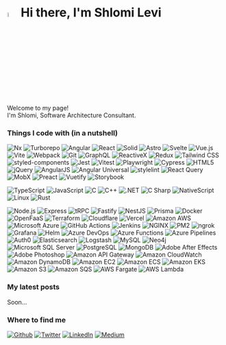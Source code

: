 <h1> <a href="https://shlomi-levi.dev/"><img src="https://media.giphy.com/media/hvRJCLFzcasrR4ia7z/giphy.gif" width="5%"></a> Hi there, I'm Shlomi Levi</h1>

<p>Welcome to my page! </br> I'm Shlomi, Software Architecture Consultant.</p>

<h3>Things I code with (in a nutshell)</h3>

<p>
  <img alt="Nx" src="https://img.shields.io/badge/-Nx-143055?style=flat-square&logo=nx&logoColor=white" />
  <img alt="Turborepo" src="https://img.shields.io/badge/-Turborepo-EF4444?style=flat-square&logo=turborepo&logoColor=white" />

 <img alt="Angular" src="https://img.shields.io/badge/-Angular-DD0031?style=flat-square&logo=angular&logoColor=white" />
<img alt="React" src="https://img.shields.io/badge/-React-61DAFB?style=flat-square&logo=react&logoColor=white" />
<img alt="Solid" src="https://img.shields.io/badge/-Solid-2C4F7C?style=flat-square&logo=solid&logoColor=white" />
<img alt="Astro" src="https://img.shields.io/badge/-Astro-FF5D01?style=flat-square&logo=astro&logoColor=white" />
<img alt="Svelte" src="https://img.shields.io/badge/-Svelte-FF3E00?style=flat-square&logo=svelte&logoColor=white" />
<img alt="Vue.js" src="https://img.shields.io/badge/-Vue.js-4FC08D?style=flat-square&logo=vue.js&logoColor=white" />

<img alt="Vite" src="https://img.shields.io/badge/-Vite-646CFF?style=flat-square&logo=vite&logoColor=white" />
<img alt="Webpack" src="https://img.shields.io/badge/-Webpack-8DD6F9?style=flat-square&logo=webpack&logoColor=white" />

<img alt="Git" src="https://img.shields.io/badge/-Git-F05032?style=flat-square&logo=git&logoColor=white" />
<img alt="GraphQL" src="https://img.shields.io/badge/-GraphQL-E10098?style=flat-square&logo=graphql&logoColor=white" />

<img alt="ReactiveX" src="https://img.shields.io/badge/-ReactiveX-B7178C?style=flat-square&logo=reactivex&logoColor=white" />
<img alt="Redux" src="https://img.shields.io/badge/-Redux-764ABC?style=flat-square&logo=redux&logoColor=white" />
<img alt="Tailwind CSS" src="https://img.shields.io/badge/-Tailwind CSS-06B6D4?style=flat-square&logo=tailwindcss&logoColor=white" />
<img alt="styled-components" src="https://img.shields.io/badge/-styled_components-DB7093?style=flat-square&logo=styled-components&logoColor=white" />

<img alt="Jest" src="https://img.shields.io/badge/-Jest-C21325?style=flat-square&logo=jest&logoColor=white" />
<img alt="Vitest" src="https://img.shields.io/badge/-Vitest-6E9F18?style=flat-square&logo=vitest&logoColor=white" />
<img alt="Playwright" src="https://img.shields.io/badge/-Playwright-2EAD33?style=flat-square&logo=playwright&logoColor=white" />
<img alt="Cypress" src="https://img.shields.io/badge/-Cypress-17202C?style=flat-square&logo=cypress&logoColor=white" />

<img alt="HTML5" src="https://img.shields.io/badge/-HTML5-E34F26?style=flat-square&logo=html5&logoColor=white" />
<img alt="jQuery" src="https://img.shields.io/badge/-jQuery-0769AD?style=flat-square&logo=jquery&logoColor=white" />
<img alt="AngularJS" src="https://img.shields.io/badge/-AngularJS-E23237?style=flat-square&logo=angularjs&logoColor=white" />
<img alt="Angular Universal" src="https://img.shields.io/badge/-Angular Universal-00ACC1?style=flat-square&logo=angularuniversal&logoColor=white" />
<img alt="stylelint" src="https://img.shields.io/badge/-stylelint-263238?style=flat-square&logo=stylelint&logoColor=white" />
<img alt="React Query" src="https://img.shields.io/badge/-React Query-FF4154?style=flat-square&logo=reactquery&logoColor=white" />
<img alt="MobX" src="https://img.shields.io/badge/-MobX-FF9955?style=flat-square&logo=mobx&logoColor=white" />
<img alt="Preact" src="https://img.shields.io/badge/-Preact-673AB8?style=flat-square&logo=preact&logoColor=white" />
<img alt="Vuetify" src="https://img.shields.io/badge/-Vuetify-1867C0?style=flat-square&logo=vuetify&logoColor=white" />
<img alt="Storybook" src="https://img.shields.io/badge/-Storybook-FF4785?style=flat-square&logo=storybook&logoColor=white" />

</p>
<p>
  <img alt="TypeScript" src="https://img.shields.io/badge/-TypeScript-3178C6?style=flat-square&logo=typescript&logoColor=white" />
  <img alt="JavaScript" src="https://img.shields.io/badge/-JavaScript-F7DF1E?style=flat-square&logo=javascript&logoColor=white" />
  <img alt="C" src="https://img.shields.io/badge/-C-A8B9CC?style=flat-square&logo=c&logoColor=white" /> 
  <img alt="C++" src="https://img.shields.io/badge/-C++-00599C?style=flat-square&logo=c++&logoColor=white" />
  <img alt=".NET" src="https://img.shields.io/badge/-.NET-512BD4?style=flat-square&logo=.net&logoColor=white" />
  <img alt="C Sharp" src="https://img.shields.io/badge/-C Sharp-239120?style=flat-square&logo=csharp&logoColor=white" />
  <img alt="NativeScript" src="https://img.shields.io/badge/-NativeScript-65ADF1?style=flat-square&logo=nativescript&logoColor=white" />
  <img alt="Linux" src="https://img.shields.io/badge/-Linux-FCC624?style=flat-square&logo=linux&logoColor=white" />
  <img alt="Rust" src="https://img.shields.io/badge/-Rust-000000?style=flat-square&logo=rust&logoColor=white" />
</p>
<p>

<img alt="Node.js" src="https://img.shields.io/badge/-Node.js-339933?style=flat-square&logo=node.js&logoColor=white" />
<img alt="Express" src="https://img.shields.io/badge/-Express-000000?style=flat-square&logo=express&logoColor=white" />
<img alt="tRPC" src="https://img.shields.io/badge/-tRPC-2596BE?style=flat-square&logo=trpc&logoColor=white" />
<img alt="Fastify" src="https://img.shields.io/badge/-Fastify-000000?style=flat-square&logo=fastify&logoColor=white" />
<img alt="NestJS" src="https://img.shields.io/badge/-NestJS-E0234E?style=flat-square&logo=nestjs&logoColor=white" />
<img alt="Prisma" src="https://img.shields.io/badge/-Prisma-2D3748?style=flat-square&logo=prisma&logoColor=white" />

<img alt="Docker" src="https://img.shields.io/badge/-Docker-2496ED?style=flat-square&logo=docker&logoColor=white" />
<img alt="OpenFaaS" src="https://img.shields.io/badge/-OpenFaaS-3B5EE9?style=flat-square&logo=openfaas&logoColor=white" />
<img alt="Terraform" src="https://img.shields.io/badge/-Terraform-7B42BC?style=flat-square&logo=terraform&logoColor=white" />
<img alt="Cloudflare" src="https://img.shields.io/badge/-Cloudflare-F38020?style=flat-square&logo=cloudflare&logoColor=white" />
<img alt="Vercel" src="https://img.shields.io/badge/-Vercel-000000?style=flat-square&logo=vercel&logoColor=white" />
<img alt="Amazon AWS" src="https://img.shields.io/badge/-Amazon AWS-232F3E?style=flat-square&logo=amazonaws&logoColor=white" />
<img alt="Microsoft Azure" src="https://img.shields.io/badge/-Microsoft Azure-0078D4?style=flat-square&logo=microsoftazure&logoColor=white" />
<img alt="GitHub Actions" src="https://img.shields.io/badge/-GitHub Actions-2088FF?style=flat-square&logo=githubactions&logoColor=white" />
<img alt="Jenkins" src="https://img.shields.io/badge/-Jenkins-D24939?style=flat-square&logo=jenkins&logoColor=white" />
<img alt="NGINX" src="https://img.shields.io/badge/-NGINX-009639?style=flat-square&logo=nginx&logoColor=white" />
<img alt="PM2" src="https://img.shields.io/badge/-PM2-2B037A?style=flat-square&logo=pm2&logoColor=white" />
<img alt="ngrok" src="https://img.shields.io/badge/-ngrok-1F1E37?style=flat-square&logo=ngrok&logoColor=white" />
<img alt="Grafana" src="https://img.shields.io/badge/-Grafana-F46800?style=flat-square&logo=grafana&logoColor=white" />
<img alt="Helm" src="https://img.shields.io/badge/-Helm-0F1689?style=flat-square&logo=helm&logoColor=white" />

<img alt="Azure DevOps" src="https://img.shields.io/badge/-Azure DevOps-0078D7?style=flat-square&logo=azuredevops&logoColor=white" />
<img alt="Azure Functions" src="https://img.shields.io/badge/-Azure Functions-0062AD?style=flat-square&logo=azurefunctions&logoColor=white" />
<img alt="Azure Pipelines" src="https://img.shields.io/badge/-Azure Pipelines-2560E0?style=flat-square&logo=azurepipelines&logoColor=white" />




  


  
<img alt="Auth0" src="https://img.shields.io/badge/-Auth0-EB5424?style=flat-square&logo=auth0&logoColor=white" />

<img alt="Elasticsearch" src="https://img.shields.io/badge/-Elasticsearch-005571?style=flat-square&logo=elasticsearch&logoColor=white" />
<img alt="Logstash" src="https://img.shields.io/badge/-Logstash-005571?style=flat-square&logo=logstash&logoColor=white" />
<img alt="MySQL" src="https://img.shields.io/badge/-MySQL-4479A1?style=flat-square&logo=mysql&logoColor=white" />
<img alt="Neo4j" src="https://img.shields.io/badge/-Neo4j-4581C3?style=flat-square&logo=neo4j&logoColor=white" />
<img alt="Microsoft SQL Server" src="https://img.shields.io/badge/-Microsoft SQL Server-CC2927?style=flat-square&logo=microsoftsqlserver&logoColor=white" />
<img alt="PostgreSQL" src="https://img.shields.io/badge/-PostgreSQL-4169E1?style=flat-square&logo=postgresql&logoColor=white" />
<img alt="MongoDB" src="https://img.shields.io/badge/-MongoDB-13aa52?style=flat-square&logo=mongodb&logoColor=white" />



<img alt="Adobe After Effects" src="https://img.shields.io/badge/-Adobe After Effects-9999FF?style=flat-square&logo=adobeaftereffects&logoColor=white" />
<img alt="Adobe Photoshop" src="https://img.shields.io/badge/-Adobe Photoshop-31A8FF?style=flat-square&logo=adobephotoshop&logoColor=white" />
<img alt="Amazon API Gateway" src="https://img.shields.io/badge/-Amazon API Gateway-FF4F8B?style=flat-square&logo=amazonapigateway&logoColor=white" />
<img alt="Amazon CloudWatch" src="https://img.shields.io/badge/-Amazon CloudWatch-FF4F8B?style=flat-square&logo=amazoncloudwatch&logoColor=white" />
<img alt="Amazon DynamoDB" src="https://img.shields.io/badge/-Amazon DynamoDB-4053D6?style=flat-square&logo=amazondynamodb&logoColor=white" />
<img alt="Amazon EC2" src="https://img.shields.io/badge/-Amazon EC2-FF9900?style=flat-square&logo=amazonec2&logoColor=white" />
<img alt="Amazon ECS" src="https://img.shields.io/badge/-Amazon ECS-FF9900?style=flat-square&logo=amazonecs&logoColor=white" />
<img alt="Amazon EKS" src="https://img.shields.io/badge/-Amazon EKS-FF9900?style=flat-square&logo=amazoneks&logoColor=white" />
<img alt="Amazon S3" src="https://img.shields.io/badge/-Amazon S3-569A31?style=flat-square&logo=amazons3&logoColor=white" />
<img alt="Amazon SQS" src="https://img.shields.io/badge/-Amazon SQS-FF4F8B?style=flat-square&logo=amazonsqs&logoColor=white" />
<img alt="AWS Fargate" src="https://img.shields.io/badge/-AWS Fargate-FF9900?style=flat-square&logo=awsfargate&logoColor=white" />
<img alt="AWS Lambda" src="https://img.shields.io/badge/-AWS Lambda-FF9900?style=flat-square&logo=awslambda&logoColor=white" />

</p>

<h3>My latest posts</h3>
<p>Soon...</p>

<h3>Where to find me</h3>
<p><a href="https://github.com/wizardnet972" target="_blank"><img alt="Github" src="https://img.shields.io/badge/GitHub-%2312100E.svg?&style=for-the-badge&logo=Github&logoColor=white" /></a> <a href="https://twitter.com/wizardnet972" target="_blank"><img alt="Twitter" src="https://img.shields.io/badge/twitter-%231DA1F2.svg?&style=for-the-badge&logo=twitter&logoColor=white" /></a> <a href="https://www.linkedin.com/in/shlomi-levi" target="_blank"><img alt="LinkedIn" src="https://img.shields.io/badge/linkedin-%230077B5.svg?&style=for-the-badge&logo=linkedin&logoColor=white" /></a> <a href="https://medium.com/@wizardnet972" target="_blank"><img alt="Medium" src="https://img.shields.io/badge/medium-%2312100E.svg?&style=for-the-badge&logo=medium&logoColor=white" /></a>
</p>
